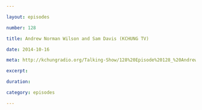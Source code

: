 ```yaml
---

layout: episodes

number: 128

title: Andrew Norman Wilson and Sam Davis (KCHUNG TV)

date: 2014-10-16

meta: http://kchungradio.org/Talking-Show/128%20Episode%20128_%20Andrew%20Norman%20Wilson%20and%20Sam%20Davis%20(KCHUNG%20TV).mp3

excerpt: 

duration: 

category: episodes

---
```


